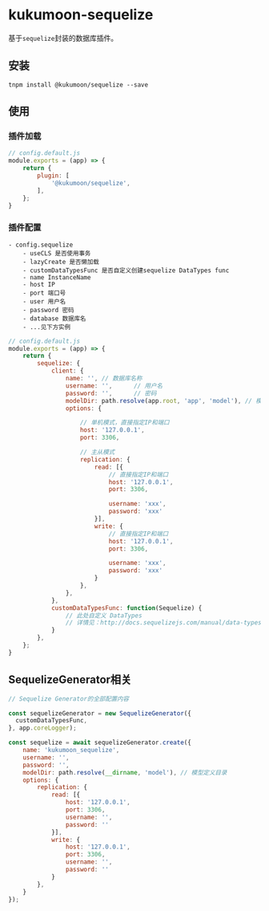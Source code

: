 # kukumoon-sequelize

基于`sequelize`封装的数据库插件。

## 安装

```shell script
tnpm install @kukumoon/sequelize --save
```

## 使用

### 插件加载

```javascript
// config.default.js
module.exports = (app) => {
    return {
        plugin: [
            '@kukumoon/sequelize',
        ],
    };
}
```

### 插件配置

    - config.sequelize
        - useCLS 是否使用事务
        - lazyCreate 是否懒加载
        - customDataTypesFunc 是否自定义创建sequelize DataTypes func
        - name InstanceName 
        - host IP
        - port 端口号
        - user 用户名
        - password 密码
        - database 数据库名
        - ...见下方实例
        
        
```javascript
// config.default.js
module.exports = (app) => {
    return {
        sequelize: {
            client: {
                name: '', // 数据库名称
                username: '',      // 用户名
                password: '',      // 密码
                modelDir: path.resolve(app.root, 'app', 'model'), // 模型文件定义目录
                options: {

                    // 单机模式，直接指定IP和端口
                    host: '127.0.0.1',
                    port: 3306,

                    // 主从模式
                    replication: {
                        read: [{
                            // 直接指定IP和端口
                            host: '127.0.0.1',
                            port: 3306,

                            username: 'xxx',
                            password: 'xxx'
                        }],
                        write: {
                            // 直接指定IP和端口
                            host: '127.0.0.1',
                            port: 3306,

                            username: 'xxx',
                            password: 'xxx'
                        }
                    },
                },
            },
            customDataTypesFunc: function(Sequelize) {
                // 此处自定义 DataTypes
                // 详情见：http://docs.sequelizejs.com/manual/data-types.html#extending-datatypes
            }
        },
    };
}
```

## SequelizeGenerator相关
```js
// Sequelize Generator的全部配置内容

const sequelizeGenerator = new SequelizeGenerator({
  customDataTypesFunc,
}, app.coreLogger);

const sequelize = await sequelizeGenerator.create({
    name: 'kukumoon_sequelize',
    username: '',
    password: '',
    modelDir: path.resolve(__dirname, 'model'), // 模型定义目录
    options: {
        replication: {
            read: [{
                host: '127.0.0.1',
                port: 3306,
                username: '',
                password: ''
            }],
            write: {
                host: '127.0.0.1',
                port: 3306,
                username: '',
                password: ''
            }
        },
    }
});
```